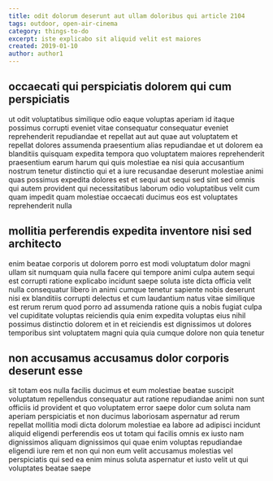 ```yaml
---
title: odit dolorum deserunt aut ullam doloribus qui article 2104
tags: outdoor, open-air-cinema
category: things-to-do
excerpt: iste explicabo sit aliquid velit est maiores
created: 2019-01-10
author: author1
---
```


## occaecati qui perspiciatis dolorem qui cum perspiciatis

ut odit voluptatibus similique odio eaque voluptas aperiam id itaque possimus corrupti eveniet vitae consequatur consequatur eveniet reprehenderit repudiandae et repellat aut aut quae aut voluptatem et repellat dolores assumenda praesentium alias repudiandae et ut dolorem ea blanditiis quisquam expedita tempora quo voluptatem maiores reprehenderit praesentium earum harum qui quis molestiae ea nisi quia accusantium nostrum tenetur distinctio qui et a iure recusandae deserunt molestiae animi quas possimus expedita dolores est et sequi aut sequi sed sint sed omnis qui autem provident qui necessitatibus laborum odio voluptatibus velit cum quam impedit quam molestiae occaecati ducimus eos est voluptates reprehenderit nulla

## mollitia perferendis expedita inventore nisi sed architecto

enim beatae corporis ut dolorem porro est modi voluptatum dolor magni ullam sit numquam quia nulla facere qui tempore animi culpa autem sequi est corrupti ratione explicabo incidunt saepe soluta iste dicta officia velit nulla consequatur libero in animi cumque tenetur sapiente nobis deserunt nisi ex blanditiis corrupti delectus et cum laudantium natus vitae similique est rerum rerum quod porro ad assumenda ratione quis a nobis fugiat culpa vel cupiditate voluptas reiciendis quia enim expedita voluptas eius nihil possimus distinctio dolorem et in et reiciendis est dignissimos ut dolores temporibus sint voluptatem magni quia quia cumque dolore non quia tenetur

## non accusamus accusamus dolor corporis deserunt esse

sit totam eos nulla facilis ducimus et eum molestiae beatae suscipit voluptatum repellendus consequatur aut ratione repudiandae animi non sunt officiis id provident et quo voluptatem error saepe dolor cum soluta nam aperiam perspiciatis et non ducimus laboriosam aspernatur ad rerum repellat mollitia modi dicta dolorum molestiae ea labore ad adipisci incidunt aliquid eligendi perferendis eos ut totam qui facilis omnis ex iusto nam dignissimos aliquam dignissimos qui quae enim voluptas repudiandae eligendi iure rem et non qui non eum velit accusamus molestias vel perspiciatis qui sed ea enim minus soluta aspernatur et iusto velit ut qui voluptates beatae saepe
